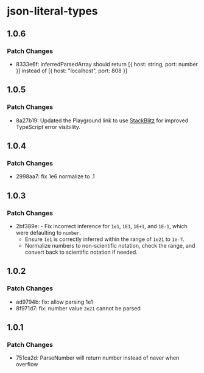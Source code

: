 # json-literal-types

## 1.0.6

### Patch Changes

- 8333e6f: inferredParsedArray should return [{ host: string, port: number }] instead of [{ host: "localhost", port: 808 }]

## 1.0.5

### Patch Changes

- 8a27b19: Updated the Playground link to use [StackBlitz](https://stackblitz.com/github/teamchong/json-literal-types?file=src%2Fplayground.ts) for improved TypeScript error visibility.

## 1.0.4

### Patch Changes

- 2998aa7: fix 1e6 normalize to .1

## 1.0.3

### Patch Changes

- 2bf389e: - Fix incorrect inference for `1e1`, `1E1`, `1E+1`, and `1E-1`, which were defaulting to `number`.
  - Ensure `1e1` is correctly inferred within the range of `1e21` to `1e-7`.
  - Normalize numbers to non-scientific notation, check the range, and convert back to scientific notation if needed.

## 1.0.2

### Patch Changes

- ad9794b: fix: allow parsing 1e1
- 8f971d7: fix: number value `2e21` cannot be parsed

## 1.0.1

### Patch Changes

- 751ca2d: ParseNumber will return number instead of never when overflow
